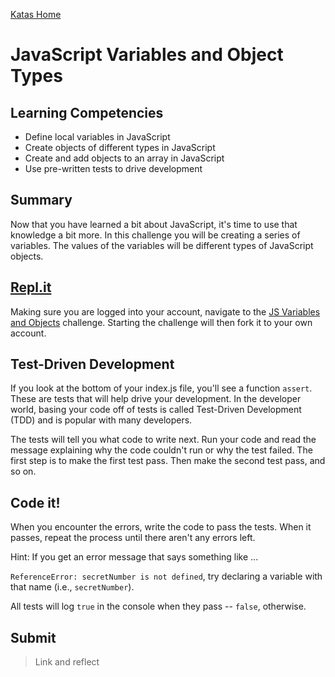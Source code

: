 [Katas Home](../js-katas.md)

# JavaScript Variables and Object Types

## Learning Competencies
- Define local variables in JavaScript
- Create objects of different types in JavaScript
- Create and add objects to an array in JavaScript
- Use pre-written tests to drive development

## Summary
Now that you have learned a bit about JavaScript, it's time to use that knowledge a bit more. In this challenge you will be creating a series of variables. The values of the variables will be different types of JavaScript objects.

## [Repl.it](https://repl.it/@devacademy)
Making sure you are logged into your account, navigate to the [JS Variables and Objects](https://repl.it/@devacademy/JS-Variables-and-Objects) challenge. Starting the challenge will then fork it to your own account.

## Test-Driven Development
If you look at the bottom of your index.js file, you'll see a function `assert`. These are tests that will help drive your development. In the developer world, basing your code off of tests is called Test-Driven Development (TDD) and is popular with many developers. 

The tests will tell you what code to write next. Run your code and read the message explaining why the code couldn't run or why the test failed. The first step is to make the first test pass. Then make the second test pass, and so on.

## Code it!
When you encounter the errors, write the code to pass the tests. When it passes, repeat the process until there aren't any errors left.

Hint: If you get an error message that says something like ...

`ReferenceError: secretNumber is not defined`, try declaring a variable with that name (i.e., `secretNumber`).

All tests will log `true` in the console when they pass -- `false`, otherwise.

## Submit
> Link and reflect
